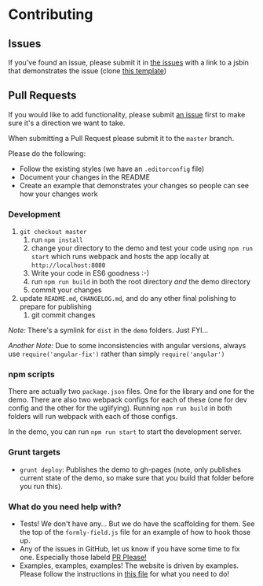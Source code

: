 # Contributing

## Issues

If you've found an issue, please submit it in [the issues](https://github.com/formly-js/angular-formly/issues) with a link to a jsbin that demonstrates the issue (clone [this template](http://jsbin.com/biqesi/edit))

## Pull Requests

If you would like to add functionality, please submit [an issue](https://github.com/formly-js/angular-formly/issues) first to make sure it's a direction we want to take.

When submitting a Pull Request please submit it to the `master` branch.

Please do the following:
* Follow the existing styles (we have an `.editorconfig` file)
* Document your changes in the README
* Create an example that demonstrates your changes so people can see how your changes work

### Development

1. `git checkout master`
	1. run `npm install`
	2. change your directory to the demo and test your code using `npm run start` which runs webpack and hosts the app locally at `http://localhost:8080`
	3. Write your code in ES6 goodness :-)
	5. run `npm run build` in both the root directory *and* the demo directory
	4. commit your changes
2. update `README.md`, `CHANGELOG.md`, and do any other final polishing to prepare for publishing
	1. git commit changes

*Note:* There's a symlink for `dist` in the `demo` folders. Just FYI...

*Another Note:* Due to some inconsistencies with angular versions, always use `require('angular-fix')` rather than simply `require('angular')`

### npm scripts

There are actually two `package.json` files. One for the library and one for the demo. There are also two webpack configs for each of these (one for dev config and the other for the uglifying). Running `npm run build` in both folders will run webpack with each of those configs.

In the demo, you can run `npm run start` to start the development server.

### Grunt targets
* `grunt deploy`: Publishes the demo to gh-pages (note, only publishes current state of the demo, so make sure that you build that folder before you run this).

### What do you need help with?

* Tests! We don't have any... But we do have the scaffolding for them. See the top of the `formly-field.js` file for an example of how to hook those up.
* Any of the issues in GitHub, let us know if you have some time to fix one. Especially those labeld [PR Please!](https://github.com/formly-js/angular-formly/labels/PRs%20please%21)
* Examples, examples, examples! The website is driven by examples. Please follow the instructions in [this file](https://github.com/formly-js/angular-formly/edit/master/demo/app/states/root/components/data/examples.js) for what you need to do!
